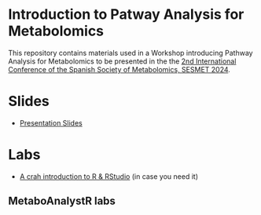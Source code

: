 # Introduction to Patway Analysis for Metabolomics

This repository contains materials used in a Workshop introducing Pathway Analysis for Metabolomics to be presented in the the [2nd International Conference of the Spanish Society of Metabolomics, SESMET 2024](https://congreso2024sevilla.sesmet.org/).

# Slides

- [Presentation Slides](https://aspteaching.github.io/AnIntro2PWA4Metabolomics/PWA-4_Metabolomics-Slides.html)

# Labs

- [A crah introduction to R & RStudio](https://github.com/ASPteaching/RforDataScience/blob/master/R4DataScience-1-Introduction_to_R.pdf) (in case you need it)

## MetaboAnalystR labs




